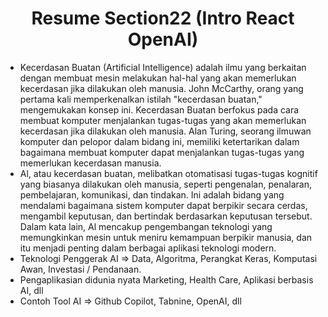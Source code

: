 <h1 align = "center"><b>Resume Section22 (Intro React OpenAI)</b></h1>

<ul>
    <li>Kecerdasan Buatan (Artificial Intelligence) adalah ilmu yang berkaitan dengan membuat mesin melakukan hal-hal yang akan memerlukan kecerdasan jika dilakukan oleh manusia. John McCarthy, orang yang pertama kali memperkenalkan istilah "kecerdasan buatan," mengemukakan konsep ini. Kecerdasan Buatan berfokus pada cara membuat komputer menjalankan tugas-tugas yang akan memerlukan kecerdasan jika dilakukan oleh manusia. Alan Turing, seorang ilmuwan komputer dan pelopor dalam bidang ini, memiliki ketertarikan dalam bagaimana membuat komputer dapat menjalankan tugas-tugas yang memerlukan kecerdasan manusia.</li>
    <li>Al, atau kecerdasan buatan, melibatkan otomatisasi tugas-tugas kognitif yang biasanya dilakukan oleh manusia, seperti pengenalan, penalaran, pembelajaran, komunikasi, dan tindakan. Ini adalah bidang yang mendalami bagaimana sistem komputer dapat berpikir secara cerdas, mengambil keputusan, dan bertindak berdasarkan keputusan tersebut. Dalam kata lain, Al mencakup pengembangan teknologi yang memungkinkan mesin untuk meniru kemampuan berpikir manusia, dan itu menjadi penting dalam berbagai aplikasi teknologi modern.</li>
    <li>Teknologi Penggerak AI => Data, Algoritma, Perangkat Keras, Komputasi Awan, Investasi / Pendanaan. </li>
    <li>Pengaplikasian didunia nyata Marketing, Health Care, Aplikasi berbasis AI, dll</li>
    <li>Contoh Tool AI => Github Copilot, Tabnine, OpenAI, dll</li>
</ul>
